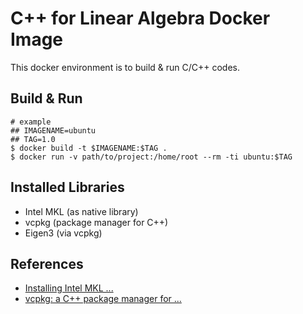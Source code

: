 # C++ for Linear Algebra Docker Image

This docker environment is to build & run C/C++ codes.

## Build & Run 

```
# example
## IMAGENAME=ubuntu
## TAG=1.0
$ docker build -t $IMAGENAME:$TAG .
$ docker run -v path/to/project:/home/root --rm -ti ubuntu:$TAG
```

## Installed Libraries

- Intel MKL (as native library)
- vcpkg (package manager for C++)
- Eigen3 (via vcpkg)

## References

- [Installing Intel MKL ...](https://software.intel.com/content/www/us/en/develop/articles/installing-intel-free-libs-and-python-apt-repo.html)
- [vcpkg: a C++ package manager for ...](https://docs.microsoft.com/en-us/cpp/build/vcpkg)

